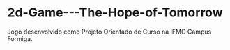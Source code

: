 # 2d-Game---The-Hope-of-Tomorrow

Jogo desenvolvido como Projeto Orientado de Curso na IFMG Campus Formiga.
